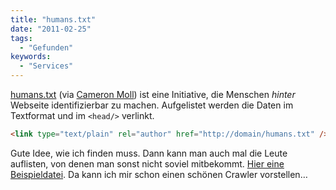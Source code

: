 ```yaml
---
title: "humans.txt"
date: "2011-02-25"
tags:
  - "Gefunden"
keywords:
  - "Services"
---
```


[humans.txt](http://humanstxt.org/) (via [Cameron Moll](http://cameronmoll.tumblr.com/post/3486507650/humans-txt)) ist eine Initiative, die Menschen _hinter_ Webseite identifizierbar zu machen. Aufgelistet werden die Daten im Textformat und im `<head/>` verlinkt.

```html
<link type="text/plain" rel="author" href="http://domain/humans.txt" />
```

Gute Idee, wie ich finden muss. Dann kann man auch mal die Leute auflisten, von denen man sonst nicht soviel mitbekommt. [Hier eine Beispieldatei](http://humanstxt.org/humans.txt). Da kann ich mir schon einen schönen Crawler vorstellen…
